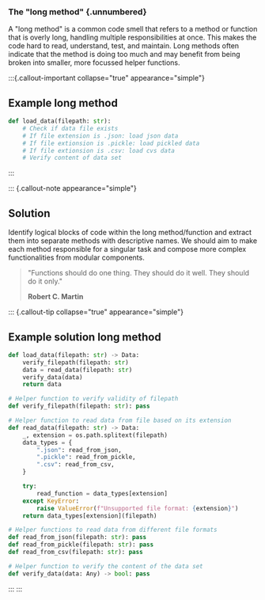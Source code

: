 
### The "long method" {.unnumbered}
A "long method" is a common code smell that refers to a method or function that is overly long, handling multiple responsibilities at once. This makes the code hard to read, understand, test, and maintain. Long methods often indicate that the method is doing too much and may benefit from being broken into smaller, more focussed helper functions.

:::{.callout-important collapse="true" appearance="simple"}
## Example long method
```python
def load_data(filepath: str):
    # Check if data file exists
    # If file extension is .json: load json data
    # If file extionsion is .pickle: load pickled data
    # If file extionsion is .csv: load cvs data
    # Verify content of data set
```
:::

::: {.callout-note appearance="simple"}
## Solution
Identify logical blocks of code within the long method/function and extract them into separate methods with descriptive names. We should aim to make each method responsible for a singular task and compose more complex functionalities from modular components.

> "Functions should do one thing. They should do it well. They should do it only."
> 
> **Robert C. Martin**

::: {.callout-tip collapse="true" appearance="simple"}
## Example solution long method

```python
def load_data(filepath: str) -> Data:
    verify_filepath(filepath: str)  
    data = read_data(filepath: str)
    verify_data(data)
    return data

# Helper function to verify validity of filepath
def verify_filepath(filepath: str): pass

# Helper function to read data from file based on its extension
def read_data(filepath: str) -> Data:
    _, extension = os.path.splitext(filepath)
    data_types = {
        ".json": read_from_json,
        ".pickle": read_from_pickle,
        ".csv": read_from_csv,
    }

    try:
        read_function = data_types[extension]
    except KeyError:
        raise ValueError(f"Unsupported file format: {extension}")
    return data_types[extension](filepath)

# Helper functions to read data from different file formats
def read_from_json(filepath: str): pass
def read_from_pickle(filepath: str): pass
def read_from_csv(filepath: str): pass

# Helper function to verify the content of the data set
def verify_data(data: Any) -> bool: pass
```
:::
:::